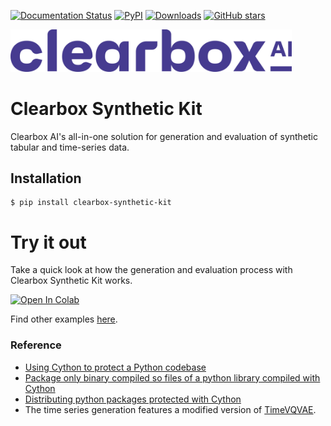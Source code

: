[![Documentation Status](https://readthedocs.org/projects/clearbox-synthetic-kit/badge/?version=latest)](https://clearbox-sure.readthedocs.io/en/latest/?badge=latest)
[![PyPI](https://badge.fury.io/py/clearbox-synthetic-kit.svg)](https://badge.fury.io/py/clearbox-synthetic-kit)
[![Downloads](https://pepy.tech/badge/clearbox-synthetic-kit)](https://pepy.tech/project/clearbox-synthetic-kit)
[![GitHub stars](https://img.shields.io/github/stars/Clearbox-AI/clearbox-synthetic-kit?style=social)](https://github.com/Clearbox-AI/clearbox-synthetic-kit)

<img src="docs/source/img/cb_purple_logo.png" width="450">

# Clearbox Synthetic Kit

Clearbox AI's all-in-one solution for generation and evaluation of synthetic tabular and time-series data.

## Installation

```shell
$ pip install clearbox-synthetic-kit
```

# Try it out
Take a quick look at how the generation and evaluation process with Clearbox Synthetic Kit works.

[![Open In Colab](https://colab.research.google.com/assets/colab-badge.svg)](https://colab.research.google.com/github/Clearbox-AI/clearbox-synthetic-kit/blob/main/examples/tabular_data_generation.ipynb)

Find other examples [here](https://github.com/Clearbox-AI/clearbox-synthetic-kit/examples).


### Reference
* [Using Cython to protect a Python codebase ](https://bucharjan.cz/blog/using-cython-to-protect-a-python-codebase.html)
* [Package only binary compiled so files of a python library compiled with Cython](https://stackoverflow.com/questions/39499453/package-only-binary-compiled-so-files-of-a-python-library-compiled-with-cython)
* [Distributing python packages protected with Cython](https://medium.com/swlh/distributing-python-packages-protected-with-cython-40fc29d84caf)
* The time series generation features a modified version of [TimeVQVAE](https://github.com/ML4ITS/TimeVQVAE).